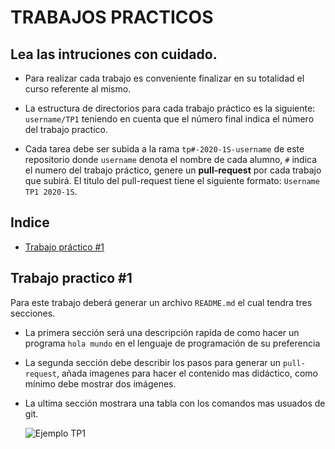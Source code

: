 
# **TRABAJOS PRACTICOS**

## **Lea las intruciones con cuidado.**
- Para realizar cada trabajo es conveniente finalizar en su totalidad el curso referente al mismo.

- La estructura de directorios para cada trabajo práctico es la siguiente: `username/TP1` teniendo en cuenta que el número final indica el número del trabajo practico.

- Cada tarea debe ser subida a la rama `tp#-2020-1S-username` de este repositorio donde `username` denota el nombre de cada alumno, `#` indica el numero del trabajo práctico, genere un **pull-request** por cada trabajo que subirá. El titulo del pull-request tiene el siguiente formato: `Username TP1 2020-1S`.

## **Indice**

- [Trabajo práctico #1](#Trabajo-practico-1)

## **Trabajo practico #1**

Para este trabajo deberá generar un archivo `README.md` el cual tendra tres secciones. 

- La primera sección será una descripción rapída de como hacer un programa `hola mundo` en el lenguaje de programación de su preferencia

- La segunda sección debe describir los pasos para generar un `pull-request`, añada imagenes para hacer el contenido mas didáctico, como mínimo debe mostrar dos imágenes.

- La ultima sección mostrara una tabla con los comandos mas usuados de git.

    ![Ejemplo TP1](https://i.imgur.com/NB7q6DX.png)
